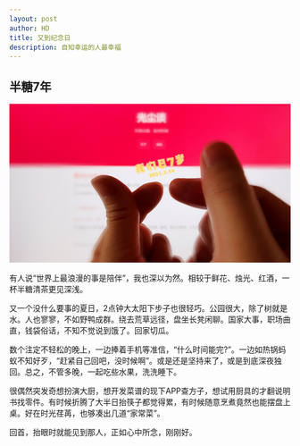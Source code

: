 ```yaml
---
layout: post
author: HD
title: 又到纪念日
description: 自知幸运的人最幸福
---
```


## 半糖7年

![半糖7年](/assets/images/our7years.jpeg)

有人说“世界上最浪漫的事是陪伴”，我也深以为然。相较于鲜花、烛光、红酒，一杯半糖清茶更见深浅。

又一个没什么要事的夏日，2点钟大太阳下步子也很轻巧。公园很大，除了树就是水。人也寥寥，不如野鸭成群。绕去荒草远径，盘坐长凳闲聊。国家大事，职场曲直，钱袋俗话，不知不觉说到饿了。回家切瓜。

数个注定不轻松的晚上，一边捧着手机等准信，“什么时间能完?”。一边如热锅蚂蚁不知好歹，“赶紧自己回吧，没时候啊”。或是还是坚持来了，或是到底深夜独回。总之，不管多晚，一起吃些水果，洗洗睡下。

很偶然突发奇想扮演大厨，想开发菜谱的现下APP查方子，想试用厨具的才翻说明书找零件。有时候折腾了大半日抬筷子都觉得累，有时候随意烹煮竟然也能摆盘上桌。好在时光荏苒，也够凑出几道“家常菜”。

回首，抬眼时就能见到那人，正如心中所念，刚刚好。
